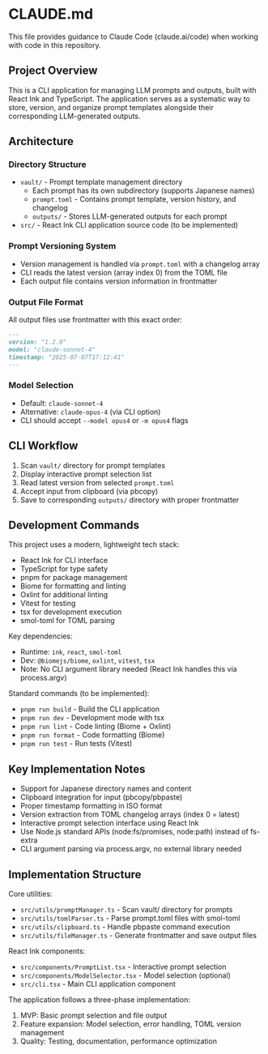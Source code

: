 # CLAUDE.md

This file provides guidance to Claude Code (claude.ai/code) when working with code in this repository.

## Project Overview

This is a CLI application for managing LLM prompts and outputs, built with React Ink and TypeScript. The application serves as a systematic way to store, version, and organize prompt templates alongside their corresponding LLM-generated outputs.

## Architecture

### Directory Structure
- `vault/` - Prompt template management directory
  - Each prompt has its own subdirectory (supports Japanese names)
  - `prompt.toml` - Contains prompt template, version history, and changelog
  - `outputs/` - Stores LLM-generated outputs for each prompt
- `src/` - React Ink CLI application source code (to be implemented)

### Prompt Versioning System
- Version management is handled via `prompt.toml` with a changelog array
- CLI reads the latest version (array index 0) from the TOML file
- Each output file contains version information in frontmatter

### Output File Format
All output files use frontmatter with this exact order:
```markdown
---
version: "1.2.0"
model: "claude-sonnet-4"
timestamp: "2025-07-07T17:12:41"
---
```

### Model Selection
- Default: `claude-sonnet-4`
- Alternative: `claude-opus-4` (via CLI option)
- CLI should accept `--model opus4` or `-m opus4` flags

## CLI Workflow
1. Scan `vault/` directory for prompt templates
2. Display interactive prompt selection list
3. Read latest version from selected `prompt.toml`
4. Accept input from clipboard (via pbcopy)
5. Save to corresponding `outputs/` directory with proper frontmatter

## Development Commands

This project uses a modern, lightweight tech stack:
- React Ink for CLI interface
- TypeScript for type safety  
- pnpm for package management
- Biome for formatting and linting
- Oxlint for additional linting
- Vitest for testing
- tsx for development execution
- smol-toml for TOML parsing

Key dependencies:
- Runtime: `ink`, `react`, `smol-toml`
- Dev: `@biomejs/biome`, `oxlint`, `vitest`, `tsx`
- Note: No CLI argument library needed (React Ink handles this via process.argv)

Standard commands (to be implemented):
- `pnpm run build` - Build the CLI application
- `pnpm run dev` - Development mode with tsx
- `pnpm run lint` - Code linting (Biome + Oxlint)
- `pnpm run format` - Code formatting (Biome)
- `pnpm run test` - Run tests (Vitest)

## Key Implementation Notes

- Support for Japanese directory names and content
- Clipboard integration for input (pbcopy/pbpaste)
- Proper timestamp formatting in ISO format
- Version extraction from TOML changelog arrays (index 0 = latest)
- Interactive prompt selection interface using React Ink
- Use Node.js standard APIs (node:fs/promises, node:path) instead of fs-extra
- CLI argument parsing via process.argv, no external library needed

## Implementation Structure

Core utilities:
- `src/utils/promptManager.ts` - Scan vault/ directory for prompts
- `src/utils/tomlParser.ts` - Parse prompt.toml files with smol-toml
- `src/utils/clipboard.ts` - Handle pbpaste command execution
- `src/utils/fileManager.ts` - Generate frontmatter and save output files

React Ink components:
- `src/components/PromptList.tsx` - Interactive prompt selection
- `src/components/ModelSelector.tsx` - Model selection (optional)
- `src/cli.tsx` - Main CLI application component

The application follows a three-phase implementation:
1. MVP: Basic prompt selection and file output
2. Feature expansion: Model selection, error handling, TOML version management
3. Quality: Testing, documentation, performance optimization